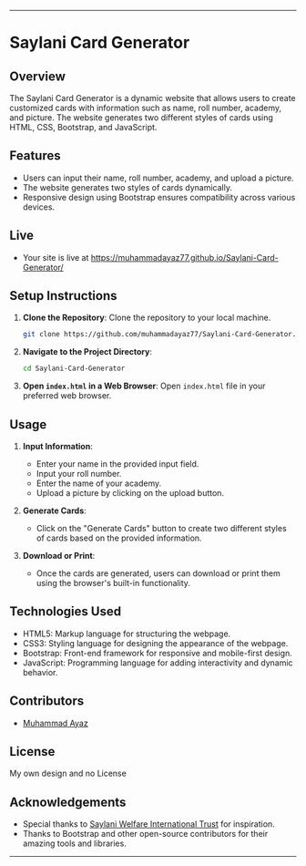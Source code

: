 
---

# Saylani Card Generator

## Overview
The Saylani Card Generator is a dynamic website that allows users to create customized cards with information such as name, roll number, academy, and picture. The website generates two different styles of cards using HTML, CSS, Bootstrap, and JavaScript.

## Features
- Users can input their name, roll number, academy, and upload a picture.
- The website generates two styles of cards dynamically.
- Responsive design using Bootstrap ensures compatibility across various devices.
## Live 
- Your site is live at https://muhammadayaz77.github.io/Saylani-Card-Generator/
## Setup Instructions
1. **Clone the Repository**: Clone the repository to your local machine.
   ```bash
   git clone https://github.com/muhammadayaz77/Saylani-Card-Generator.git
   ```
   
2. **Navigate to the Project Directory**: 
   ```bash
   cd Saylani-Card-Generator
   ```

3. **Open `index.html` in a Web Browser**: 
   Open `index.html` file in your preferred web browser.

## Usage
1. **Input Information**:
   - Enter your name in the provided input field.
   - Input your roll number.
   - Enter the name of your academy.
   - Upload a picture by clicking on the upload button.

2. **Generate Cards**:
   - Click on the "Generate Cards" button to create two different styles of cards based on the provided information.

3. **Download or Print**:
   - Once the cards are generated, users can download or print them using the browser's built-in functionality.

## Technologies Used
- HTML5: Markup language for structuring the webpage.
- CSS3: Styling language for designing the appearance of the webpage.
- Bootstrap: Front-end framework for responsive and mobile-first design.
- JavaScript: Programming language for adding interactivity and dynamic behavior.

## Contributors
- [Muhammad Ayaz](https://github.com/muhammadayaz77)

## License
My own design and no License

## Acknowledgements
- Special thanks to [Saylani Welfare International Trust](https://saylaniwelfare.com/) for inspiration.
- Thanks to Bootstrap and other open-source contributors for their amazing tools and libraries.

---
